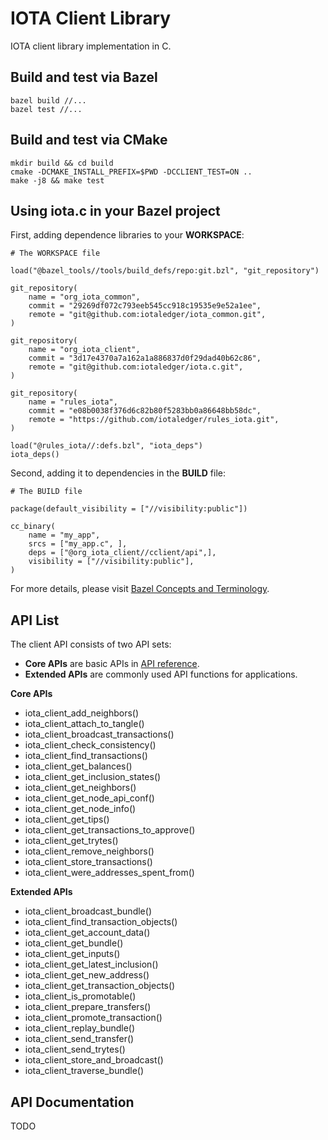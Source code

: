 # IOTA Client Library  

IOTA client library implementation in C.  

## Build and test via Bazel  

```
bazel build //...
bazel test //...
```

## Build and test via CMake

```
mkdir build && cd build
cmake -DCMAKE_INSTALL_PREFIX=$PWD -DCCLIENT_TEST=ON ..
make -j8 && make test
```

## Using iota.c in your Bazel project  

First, adding dependence libraries to your **WORKSPACE**:  

```
# The WORKSPACE file

load("@bazel_tools//tools/build_defs/repo:git.bzl", "git_repository")

git_repository(
    name = "org_iota_common",
    commit = "29269df072c793eeb545cc918c19535e9e52a1ee",
    remote = "git@github.com:iotaledger/iota_common.git",
)

git_repository(
    name = "org_iota_client",
    commit = "3d17e4370a7a162a1a886837d0f29dad40b62c86",
    remote = "git@github.com:iotaledger/iota.c.git",
)

git_repository(
    name = "rules_iota",
    commit = "e08b0038f376d6c82b80f5283bb0a86648bb58dc",
    remote = "https://github.com/iotaledger/rules_iota.git",
)

load("@rules_iota//:defs.bzl", "iota_deps")
iota_deps()
```

Second, adding it to dependencies in the **BUILD** file:  

```
# The BUILD file

package(default_visibility = ["//visibility:public"])

cc_binary(
    name = "my_app",
    srcs = ["my_app.c", ],
    deps = ["@org_iota_client//cclient/api",],
    visibility = ["//visibility:public"],
)

```

For more details, please visit [Bazel Concepts and Terminology](https://docs.bazel.build/versions/master/build-ref.html).  
## API List  

The client API consists of two API sets:  
* **Core APIs** are basic APIs in [API reference](https://docs.iota.org/docs/node-software/0.1/iri/references/api-reference).  
* **Extended APIs** are commonly used API functions for applications.

**Core APIs**  

* iota_client_add_neighbors()
* iota_client_attach_to_tangle()
* iota_client_broadcast_transactions()
* iota_client_check_consistency()
* iota_client_find_transactions()
* iota_client_get_balances()
* iota_client_get_inclusion_states()
* iota_client_get_neighbors()
* iota_client_get_node_api_conf()
* iota_client_get_node_info()
* iota_client_get_tips()
* iota_client_get_transactions_to_approve()
* iota_client_get_trytes()
* iota_client_remove_neighbors()
* iota_client_store_transactions()
* iota_client_were_addresses_spent_from()

**Extended APIs**  

* iota_client_broadcast_bundle()
* iota_client_find_transaction_objects()
* iota_client_get_account_data()
* iota_client_get_bundle()
* iota_client_get_inputs()
* iota_client_get_latest_inclusion()
* iota_client_get_new_address()
* iota_client_get_transaction_objects()
* iota_client_is_promotable()
* iota_client_prepare_transfers()
* iota_client_promote_transaction()
* iota_client_replay_bundle()
* iota_client_send_transfer()
* iota_client_send_trytes()
* iota_client_store_and_broadcast()
* iota_client_traverse_bundle()

## API Documentation  

TODO
